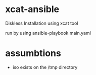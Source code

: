 # xcat-ansible
Diskless Installation using xcat tool

run by using ansible-playbook main.yaml
# assumbtions
- iso exists on the /tmp directory
